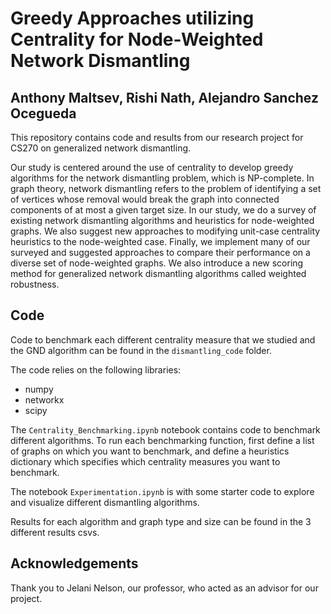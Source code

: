 # Greedy Approaches utilizing Centrality for Node-Weighted Network Dismantling
## Anthony Maltsev, Rishi Nath, Alejandro Sanchez Ocegueda

This repository contains code and results from our research project for CS270 on generalized network dismantling.

Our study is centered around the use of centrality to develop greedy algorithms for the network dismantling problem, which is NP-complete. In graph theory, network dismantling refers to the problem of identifying a set of vertices whose removal would break the graph into connected components of at most a given target size. In our study, we do a survey of existing network dismantling algorithms and heuristics for node-weighted graphs. We also suggest new approaches to modifying unit-case centrality heuristics to the node-weighted case. Finally, we implement many of our surveyed and suggested approaches to compare their performance on a diverse set of node-weighted graphs. We also introduce a new scoring method for generalized network dismantling algorithms called weighted robustness.

## Code

Code to benchmark each different centrality measure that we studied and the GND algorithm can be found in the `dismantling_code` folder.

The code relies on the following libraries:
 * numpy
 * networkx
 * scipy

The `Centrality_Benchmarking.ipynb` notebook contains code to benchmark different algorithms. To run each benchmarking function, first define a list of graphs on which you want to benchmark, and define a heuristics dictionary which specifies which centrality measures you want to benchmark.

The notebook `Experimentation.ipynb` is with some starter code to explore and visualize different dismantling algorithms. 

Results for each algorithm and graph type and size can be found in the 3 different results csvs.

## Acknowledgements

Thank you to Jelani Nelson, our professor, who acted as an advisor for our project.
